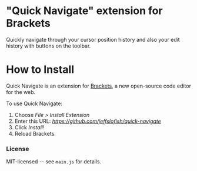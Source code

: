 "Quick Navigate" extension for Brackets
========================================
Quickly navigate through your cursor position history and also your edit history with buttons on the toolbar.


How to Install
==============
Quick Navigate is an extension for [Brackets](https://github.com/adobe/brackets/), a new open-source code editor for the web.

To use Quick Navigate:

1. Choose _File > Install Extension_
2. Enter this URL: _https://github.com/jeffslofish/quick-navigate_
3. Click _Install_!
4. Reload Brackets.

### License
MIT-licensed -- see `main.js` for details.

